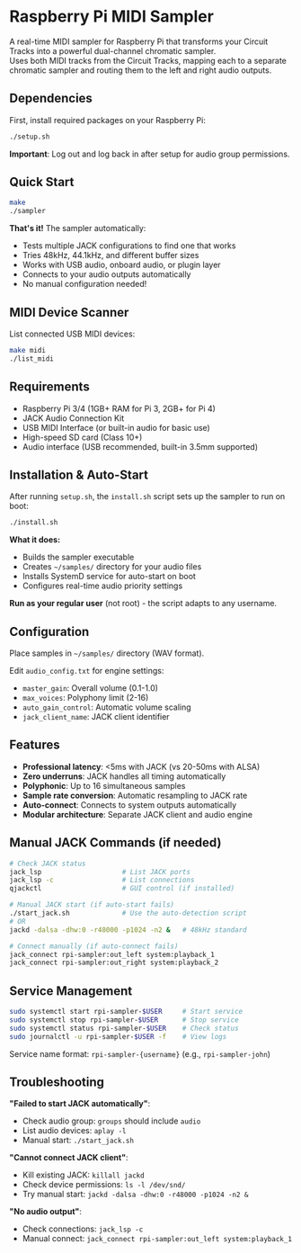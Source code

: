 # Raspberry Pi MIDI Sampler

A real-time MIDI sampler for Raspberry Pi that transforms your Circuit Tracks into a powerful dual-channel chromatic sampler.  
Uses both MIDI tracks from the Circuit Tracks, mapping each to a separate chromatic sampler and routing them to the left and right audio outputs.

## Dependencies

First, install required packages on your Raspberry Pi:

```bash
./setup.sh
```

**Important**: Log out and log back in after setup for audio group permissions.

## Quick Start

```bash
make
./sampler
```

**That's it!** The sampler automatically:
- Tests multiple JACK configurations to find one that works
- Tries 48kHz, 44.1kHz, and different buffer sizes
- Works with USB audio, onboard audio, or plugin layer
- Connects to your audio outputs automatically
- No manual configuration needed!

## MIDI Device Scanner

List connected USB MIDI devices:

```bash
make midi
./list_midi
```

## Requirements

- Raspberry Pi 3/4 (1GB+ RAM for Pi 3, 2GB+ for Pi 4)
- JACK Audio Connection Kit
- USB MIDI Interface (or built-in audio for basic use)
- High-speed SD card (Class 10+)
- Audio interface (USB recommended, built-in 3.5mm supported)

## Installation & Auto-Start

After running `setup.sh`, the `install.sh` script sets up the sampler to run on boot:

```bash
./install.sh
```

**What it does:**
- Builds the sampler executable
- Creates `~/samples/` directory for your audio files
- Installs SystemD service for auto-start on boot
- Configures real-time audio priority settings

**Run as your regular user** (not root) - the script adapts to any username.

## Configuration

Place samples in `~/samples/` directory (WAV format).

Edit `audio_config.txt` for engine settings:
- `master_gain`: Overall volume (0.1-1.0)
- `max_voices`: Polyphony limit (2-16)
- `auto_gain_control`: Automatic volume scaling
- `jack_client_name`: JACK client identifier

## Features

- **Professional latency**: <5ms with JACK (vs 20-50ms with ALSA)
- **Zero underruns**: JACK handles all timing automatically
- **Polyphonic**: Up to 16 simultaneous samples
- **Sample rate conversion**: Automatic resampling to JACK rate
- **Auto-connect**: Connects to system outputs automatically
- **Modular architecture**: Separate JACK client and audio engine

## Manual JACK Commands (if needed)

```bash
# Check JACK status
jack_lsp                    # List JACK ports
jack_lsp -c                 # List connections
qjackctl                    # GUI control (if installed)

# Manual JACK start (if auto-start fails)
./start_jack.sh             # Use the auto-detection script
# OR
jackd -dalsa -dhw:0 -r48000 -p1024 -n2 &   # 48kHz standard

# Connect manually (if auto-connect fails)
jack_connect rpi-sampler:out_left system:playback_1
jack_connect rpi-sampler:out_right system:playback_2
```

## Service Management

```bash
sudo systemctl start rpi-sampler-$USER     # Start service
sudo systemctl stop rpi-sampler-$USER      # Stop service  
sudo systemctl status rpi-sampler-$USER    # Check status
sudo journalctl -u rpi-sampler-$USER -f    # View logs
```

Service name format: `rpi-sampler-{username}` (e.g., `rpi-sampler-john`)

## Troubleshooting

**"Failed to start JACK automatically"**:
- Check audio group: `groups` should include `audio`
- List audio devices: `aplay -l`
- Manual start: `./start_jack.sh`

**"Cannot connect JACK client"**:
- Kill existing JACK: `killall jackd`
- Check device permissions: `ls -l /dev/snd/`
- Try manual start: `jackd -dalsa -dhw:0 -r48000 -p1024 -n2 &`

**"No audio output"**:
- Check connections: `jack_lsp -c`
- Manual connect: `jack_connect rpi-sampler:out_left system:playback_1`